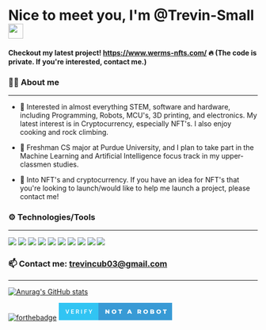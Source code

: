# Nice to meet you, I'm @Trevin-Small <img src="https://raw.githubusercontent.com/MartinHeinz/MartinHeinz/master/wave.gif" width="30px">

#### Checkout my latest project! https://www.werms-nfts.com/ 🔥 (The code is private. If you're interested, contact me.)

### 🙋‍♂️ About me 
---
- 👀 Interested in almost everything STEM, software and hardware, including Programming, Robots, MCU's, 3D printing, and electronics.
     My latest interest is in Cryptocurrency, especially NFT's. I also enjoy cooking and rock climbing.
    
- 🌱 Freshman CS major at Purdue University, and I plan to take part in the Machine Learning and Artificial Intelligence focus track in my upper-classmen studies.

- 💞️ Into NFT's and cryptocurrency. If you have an idea for NFT's that you're looking to launch/would like to help me launch a project, please contact me!


### ⚙️ Technologies/Tools
---
![](https://img.shields.io/badge/OS-macOS-informational?style=flat&logo=<LOGO_NAME>&logoColor=white&color=f571b1)
![](https://img.shields.io/badge/Editor-VS_code-informational?style=flat&logo=<LOGO_NAME>&logoColor=white&color=637eeb)
![](https://img.shields.io/badge/Editor-Sublime-informational?style=flat&logo=<LOGO_NAME>&logoColor=white&color=637eeb) 
![](https://img.shields.io/badge/Code-Python-informational?style=flat&logo=<Python>&logoColor=white&color=2bbc8a)
![](https://img.shields.io/badge/Code-Java-informational?style=flat&logo=<LOGO_NAME>&logoColor=white&color=2bbc8a)
![](https://img.shields.io/badge/Code-Solidity-informational?style=flat&logo=<LOGO_NAME>&logoColor=white&color=2bbc8a)
![](https://img.shields.io/badge/Code-C++-informational?style=flat&logo=<LOGO_NAME>&logoColor=white&color=2bbc8a) 
![](https://img.shields.io/badge/Tools-Fusion_360-informational?style=flat&logo=<LOGO_NAME>&logoColor=white&color=aebfb8)
![](https://img.shields.io/badge/Tools-Onshape-informational?style=flat&logo=<LOGO_NAME>&logoColor=white&color=aebfb8)
![](https://img.shields.io/badge/Tools-Prusa_Slicer-informational?style=flat&logo=<LOGO_NAME>&logoColor=white&color=aebfb8)


### 📫 Contact me: trevincub03@gmail.com
---

[![Anurag's GitHub stats](https://github-readme-stats.vercel.app/api?username=Trevin-Small&count_private=true&show_icons=true&theme=cobalt)](https://github.com/anuraghazra/github-readme-stats)

[![forthebadge](https://forthebadge.com/images/badges/powered-by-electricity.svg)](https://forthebadge.com)
<svg xmlns="http://www.w3.org/2000/svg" width="229.92" height="35" viewBox="0 0 229.92 35"><rect class="svg__rect" x="0" y="0" width="82.1" height="35" fill="#31C4F3"/><rect class="svg__rect" x="80.1" y="0" width="149.82" height="35" fill="#389AD5"/><path class="svg__text" d="M16.51 22L13.46 13.47L15.08 13.47L17.22 20.14L19.39 13.47L21.02 13.47L17.95 22L16.51 22ZM30.55 22L24.97 22L24.97 13.47L30.51 13.47L30.51 14.66L26.45 14.66L26.45 17.02L29.96 17.02L29.96 18.19L26.45 18.19L26.45 20.82L30.55 20.82L30.55 22ZM36.23 22L34.74 22L34.74 13.47L37.74 13.47Q39.22 13.47 40.02 14.13Q40.82 14.79 40.82 16.05L40.82 16.05Q40.82 16.90 40.41 17.48Q40.00 18.06 39.26 18.37L39.26 18.37L41.18 21.92L41.18 22L39.59 22L37.88 18.71L36.23 18.71L36.23 22ZM36.23 14.66L36.23 17.52L37.75 17.52Q38.50 17.52 38.92 17.15Q39.34 16.77 39.34 16.11L39.34 16.11Q39.34 15.43 38.95 15.05Q38.56 14.68 37.79 14.66L37.79 14.66L36.23 14.66ZM46.78 22L45.31 22L45.31 13.47L46.78 13.47L46.78 22ZM53.08 22L51.59 22L51.59 13.47L57.01 13.47L57.01 14.66L53.08 14.66L53.08 17.20L56.51 17.20L56.51 18.38L53.08 18.38L53.08 22ZM63.21 18.86L60.35 13.47L61.99 13.47L63.96 17.51L65.92 13.47L67.56 13.47L64.70 18.86L64.70 22L63.21 22L63.21 18.86Z" fill="#FFFFFF"/><path class="svg__text" d="M96.62 22L94.29 22L94.29 13.60L96.24 13.60L99.95 18.07L99.95 13.60L102.28 13.60L102.28 22L100.33 22L96.62 17.52L96.62 22ZM107.01 17.80L107.01 17.80Q107.01 16.55 107.62 15.55Q108.22 14.56 109.28 14.00Q110.35 13.43 111.68 13.43L111.68 13.43Q113.01 13.43 114.07 14.00Q115.14 14.56 115.74 15.55Q116.35 16.55 116.35 17.80L116.35 17.80Q116.35 19.05 115.74 20.04Q115.14 21.04 114.07 21.60Q113.01 22.17 111.68 22.17L111.68 22.17Q110.35 22.17 109.28 21.60Q108.22 21.04 107.62 20.04Q107.01 19.05 107.01 17.80ZM109.41 17.80L109.41 17.80Q109.41 18.51 109.71 19.05Q110.01 19.60 110.53 19.90Q111.05 20.20 111.68 20.20L111.68 20.20Q112.32 20.20 112.83 19.90Q113.35 19.60 113.65 19.05Q113.95 18.51 113.95 17.80L113.95 17.80Q113.95 17.09 113.65 16.54Q113.35 16 112.83 15.70Q112.32 15.40 111.68 15.40L111.68 15.40Q111.04 15.40 110.53 15.70Q110.01 16 109.71 16.54Q109.41 17.09 109.41 17.80ZM122.87 15.48L120.29 15.48L120.29 13.60L127.81 13.60L127.81 15.48L125.24 15.48L125.24 22L122.87 22L122.87 15.48ZM140.57 22L138.15 22L141.85 13.60L144.20 13.60L147.91 22L145.45 22L144.78 20.37L141.23 20.37L140.57 22ZM143.01 15.93L141.92 18.61L144.09 18.61L143.01 15.93ZM161.42 22L159.04 22L159.04 13.60L162.88 13.60Q164.03 13.60 164.86 13.98Q165.70 14.35 166.16 15.06Q166.62 15.76 166.62 16.71L166.62 16.71Q166.62 17.62 166.19 18.30Q165.76 18.98 164.97 19.36L164.97 19.36L166.78 22L164.24 22L162.71 19.77L161.42 19.77L161.42 22ZM161.42 15.47L161.42 17.93L162.74 17.93Q163.47 17.93 163.84 17.61Q164.21 17.29 164.21 16.71L164.21 16.71Q164.21 16.12 163.84 15.79Q163.47 15.47 162.74 15.47L162.74 15.47L161.42 15.47ZM170.98 17.80L170.98 17.80Q170.98 16.55 171.58 15.55Q172.18 14.56 173.25 14.00Q174.31 13.43 175.64 13.43L175.64 13.43Q176.97 13.43 178.03 14.00Q179.10 14.56 179.70 15.55Q180.31 16.55 180.31 17.80L180.31 17.80Q180.31 19.05 179.70 20.04Q179.10 21.04 178.04 21.60Q176.98 22.17 175.64 22.17L175.64 22.17Q174.31 22.17 173.25 21.60Q172.18 21.04 171.58 20.04Q170.98 19.05 170.98 17.80ZM173.37 17.80L173.37 17.80Q173.37 18.51 173.67 19.05Q173.98 19.60 174.49 19.90Q175.01 20.20 175.64 20.20L175.64 20.20Q176.28 20.20 176.79 19.90Q177.31 19.60 177.61 19.05Q177.91 18.51 177.91 17.80L177.91 17.80Q177.91 17.09 177.61 16.54Q177.31 16 176.79 15.70Q176.28 15.40 175.64 15.40L175.64 15.40Q175.00 15.40 174.49 15.70Q173.98 16 173.67 16.54Q173.37 17.09 173.37 17.80ZM189.58 22L185.04 22L185.04 13.60L189.34 13.60Q190.94 13.60 191.78 14.19Q192.63 14.79 192.63 15.79L192.63 15.79Q192.63 16.39 192.33 16.87Q192.03 17.34 191.49 17.62L191.49 17.62Q192.22 17.87 192.62 18.41Q193.03 18.94 193.03 19.70L193.03 19.70Q193.03 20.80 192.14 21.40Q191.25 22 189.58 22L189.58 22ZM187.39 18.58L187.39 20.28L189.39 20.28Q190.63 20.28 190.63 19.43L190.63 19.43Q190.63 18.58 189.39 18.58L189.39 18.58L187.39 18.58ZM187.39 15.31L187.39 16.94L189.02 16.94Q190.22 16.94 190.22 16.12L190.22 16.12Q190.22 15.31 189.02 15.31L189.02 15.31L187.39 15.31ZM197.32 17.80L197.32 17.80Q197.32 16.55 197.92 15.55Q198.53 14.56 199.59 14.00Q200.65 13.43 201.98 13.43L201.98 13.43Q203.31 13.43 204.38 14.00Q205.44 14.56 206.05 15.55Q206.65 16.55 206.65 17.80L206.65 17.80Q206.65 19.05 206.05 20.04Q205.44 21.04 204.38 21.60Q203.32 22.17 201.98 22.17L201.98 22.17Q200.65 22.17 199.59 21.60Q198.53 21.04 197.92 20.04Q197.32 19.05 197.32 17.80ZM199.72 17.80L199.72 17.80Q199.72 18.51 200.02 19.05Q200.32 19.60 200.83 19.90Q201.35 20.20 201.98 20.20L201.98 20.20Q202.62 20.20 203.14 19.90Q203.65 19.60 203.95 19.05Q204.25 18.51 204.25 17.80L204.25 17.80Q204.25 17.09 203.95 16.54Q203.65 16 203.14 15.70Q202.62 15.40 201.98 15.40L201.98 15.40Q201.34 15.40 200.83 15.70Q200.32 16 200.02 16.54Q199.72 17.09 199.72 17.80ZM213.17 15.48L210.59 15.48L210.59 13.60L218.11 13.60L218.11 15.48L215.55 15.48L215.55 22L213.17 22L213.17 15.48Z" fill="#FFFFFF" x="93.1"/></svg>
<!---
Trevin-Small/Trevin-Small is a ✨ special ✨ repository because its `README.md` (this file) appears on your GitHub profile.
You can click the Preview link to take a look at your changes.
--->
